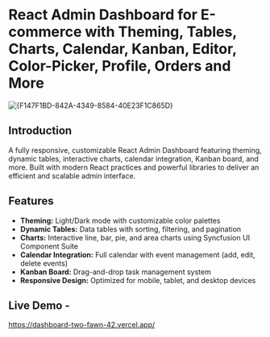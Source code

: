 # React Admin Dashboard for E-commerce with Theming, Tables, Charts, Calendar, Kanban, Editor, Color-Picker, Profile, Orders and More
![{F147F1BD-842A-4349-8584-40E23F1C865D}](https://github.com/user-attachments/assets/9d53da3c-862b-4eed-894d-63ae82ab5be0)

## Introduction
A fully responsive, customizable React Admin Dashboard featuring theming, dynamic tables, interactive charts, calendar integration, Kanban board, and more. Built with modern React practices and powerful libraries to deliver an efficient and scalable admin interface.

## Features

- **Theming:** Light/Dark mode with customizable color palettes
- **Dynamic Tables:** Data tables with sorting, filtering, and pagination
- **Charts:** Interactive line, bar, pie, and area charts using Syncfusion UI Component Suite
- **Calendar Integration:** Full calendar with event management (add, edit, delete events)
- **Kanban Board:** Drag-and-drop task management system
- **Responsive Design:** Optimized for mobile, tablet, and desktop devices

## Live Demo - 
https://dashboard-two-fawn-42.vercel.app/
